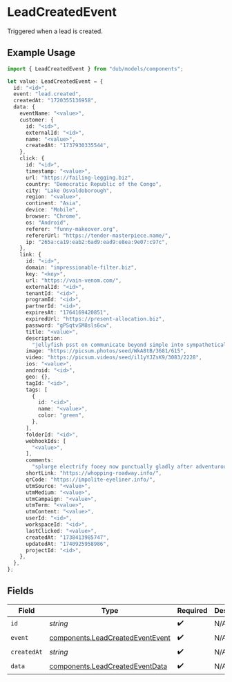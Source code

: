 # LeadCreatedEvent

Triggered when a lead is created.

## Example Usage

```typescript
import { LeadCreatedEvent } from "dub/models/components";

let value: LeadCreatedEvent = {
  id: "<id>",
  event: "lead.created",
  createdAt: "1720355136958",
  data: {
    eventName: "<value>",
    customer: {
      id: "<id>",
      externalId: "<id>",
      name: "<value>",
      createdAt: "1737930335544",
    },
    click: {
      id: "<id>",
      timestamp: "<value>",
      url: "https://failing-legging.biz",
      country: "Democratic Republic of the Congo",
      city: "Lake Osvaldoborough",
      region: "<value>",
      continent: "Asia",
      device: "Mobile",
      browser: "Chrome",
      os: "Android",
      referer: "funny-makeover.org",
      refererUrl: "https://tender-masterpiece.name/",
      ip: "265a:ca19:eab2:6ad9:ead9:e8ea:9e07:c97c",
    },
    link: {
      id: "<id>",
      domain: "impressionable-filter.biz",
      key: "<key>",
      url: "https://vain-venom.com/",
      externalId: "<id>",
      tenantId: "<id>",
      programId: "<id>",
      partnerId: "<id>",
      expiresAt: "1764169420851",
      expiredUrl: "https://present-allocation.biz",
      password: "gPSqtvSM8sls6cw",
      title: "<value>",
      description:
        "jellyfish psst on communicate beyond simple into sympathetically until cycle",
      image: "https://picsum.photos/seed/WkA8tB/3681/615",
      video: "https://picsum.videos/seed/il1yYJZsK9/3083/2228",
      ios: "<value>",
      android: "<id>",
      geo: {},
      tagId: "<id>",
      tags: [
        {
          id: "<id>",
          name: "<value>",
          color: "green",
        },
      ],
      folderId: "<id>",
      webhookIds: [
        "<value>",
      ],
      comments:
        "splurge electrify fooey now punctually gladly after adventurously out definite unit supplier jazz gladly aha",
      shortLink: "https://whopping-roadway.info/",
      qrCode: "https://impolite-eyeliner.info/",
      utmSource: "<value>",
      utmMedium: "<value>",
      utmCampaign: "<value>",
      utmTerm: "<value>",
      utmContent: "<value>",
      userId: "<id>",
      workspaceId: "<id>",
      lastClicked: "<value>",
      createdAt: "1738413985747",
      updatedAt: "1740925958986",
      projectId: "<id>",
    },
  },
};
```

## Fields

| Field                                                                                | Type                                                                                 | Required                                                                             | Description                                                                          |
| ------------------------------------------------------------------------------------ | ------------------------------------------------------------------------------------ | ------------------------------------------------------------------------------------ | ------------------------------------------------------------------------------------ |
| `id`                                                                                 | *string*                                                                             | :heavy_check_mark:                                                                   | N/A                                                                                  |
| `event`                                                                              | [components.LeadCreatedEventEvent](../../models/components/leadcreatedeventevent.md) | :heavy_check_mark:                                                                   | N/A                                                                                  |
| `createdAt`                                                                          | *string*                                                                             | :heavy_check_mark:                                                                   | N/A                                                                                  |
| `data`                                                                               | [components.LeadCreatedEventData](../../models/components/leadcreatedeventdata.md)   | :heavy_check_mark:                                                                   | N/A                                                                                  |